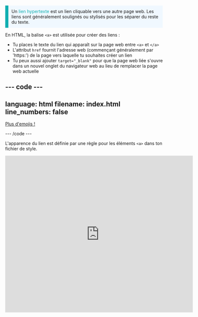 <p style="border-left: solid; border-width:10px; border-color: #0faeb0; background-color: aliceblue; padding: 10px;">
Un <span style="color: #0faeb0">lien hypertexte</span> est un lien cliquable vers une autre page web. Les liens sont généralement soulignés ou stylisés pour les séparer du reste du texte. 
</p>

En HTML, la balise `<a>` est utilisée pour créer des liens :

- Tu places le texte du lien qui apparaît sur la page web entre `<a>` et `</a>`
- L'attribut `href` fournit l'adresse web (commençant généralement par 'https:') de la page vers laquelle tu souhaites créer un lien
- Tu peux aussi ajouter `target="_blank"` pour que la page web liée s'ouvre dans un nouvel onglet du navigateur web au lieu de remplacer la page web actuelle

## --- code ---

language: html
filename: index.html
line_numbers: false
--------------------------------------------------------

<p><a href="https://rpf.io/emoji" target="_blank">Plus d'emojis !</a></p>

\--- /code ---

L'apparence du lien est définie par une règle pour les éléments `<a>` dans ton fichier de style.

<iframe src="https://editor.raspberrypi.org/en/embed/viewer/web-create-link" width="600" height="500" frameborder="0" marginwidth="0" marginheight="0" allowfullscreen> </iframe>
